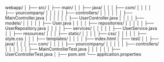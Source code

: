 webapp/
│
├── src/
│   ├── main/
│   │   ├── java/
│   │   │   ├── com/
│   │   │   │   ├── yourcompany/
│   │   │   │   │   ├── controllers/
│   │   │   │   │   │   ├── MainController.java
│   │   │   │   │   │   ├── UserController.java
│   │   │   │   ├── models/
│   │   │   │   │   ├── User.java
│   │   │   │   ├── repositories/
│   │   │   │   │   ├── UserRepository.java
│   │   │   │   ├── services/
│   │   │   │   │   ├── UserService.java
│   │   ├── resources/
│   │   │   ├── static/
│   │   │   │   ├── css/
│   │   │   │   │   ├── style.css
│   │   │   ├── templates/
│   │   │   │   ├── index.html
│   ├── test/
│   │   ├── java/
│   │   │   ├── com/
│   │   │   │   ├── yourcompany/
│   │   │   │   │   ├── controllers/
│   │   │   │   │   │   ├── MainControllerTest.java
│   │   │   │   │   │   ├── UserControllerTest.java
│
├── pom.xml
└── application.properties